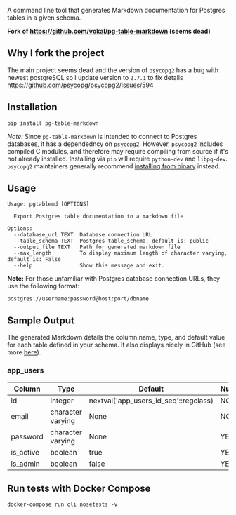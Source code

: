 A command line tool that generates Markdown documentation for Postgres tables in a given schema.

**Fork of https://github.com/vokal/pg-table-markdown (seems dead)**

## Why I fork the project

The main project seems dead and the version of `psycopg2` has a bug with newest postgreSQL so I update version to `2.7.1` to fix details https://github.com/psycopg/psycopg2/issues/594

## Installation
```
pip install pg-table-markdown
```

_Note:_ Since `pg-table-markdown` is intended to connect to Postgres databases, it has a dependedncy on `psycopg2`. However, `psycopg2` includes compiled C modules, and therefore may require compiling from source if it's not already installed. Installing via `pip` will require `python-dev` and `libpq-dev`. `psycopg2` maintainers generally recommend [installing from binary](http://initd.org/psycopg/docs/install.html#install-from-package) instead.


## Usage
```
Usage: pgtablemd [OPTIONS]

  Export Postgres table documentation to a markdown file

Options:
  --database_url TEXT  Database connection URL
  --table_schema TEXT  Postgres table_schema, default is: public
  --output_file TEXT   Path for generated markdown file
  --max_length         To display maximum length of character varying, default is: False
  --help               Show this message and exit.
```

**Note:**
For those unfamiliar with Postgres database connection URLs, they use the following format:
```
postgres://username:password@host:port/dbname
```


## Sample Output

The generated Markdown details the column name, type, and default value for each table defined in your schema. It also displays nicely in GitHub (see more [here](./SAMPLE_TABLES.md)).

### app_users 

Column | Type | Default | Nullable 
--- | --- | --- | --- 
id | integer | nextval('app_users_id_seq'::regclass) | NO 
email | character varying | None | NO 
password | character varying | None | YES 
is_active | boolean | true | YES 
is_admin | boolean | false | YES 


## Run tests with Docker Compose
```
docker-compose run cli nosetests -v
```
